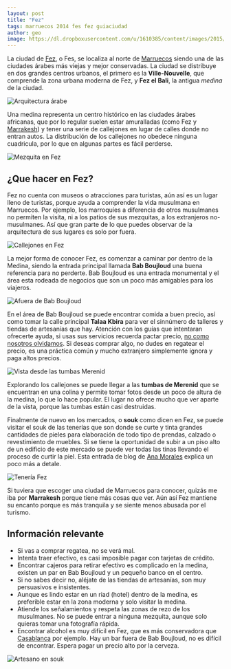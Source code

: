 ```yaml
---
layout: post
title: "Fez"
tags: marruecos 2014 fes fez guiaciudad
author: geo
image: https://dl.dropboxusercontent.com/u/1610385/content/images/2015/04/2014-12-29-14-45-06.jpg
---
```

La ciudad de [Fez](/tag/fez), o Fes, se localiza al norte de [Marruecos](/tag/marruecos) siendo una de las ciudades árabes más viejas y mejor conservadas. La ciudad se distribuye en dos grandes centros urbanos, el primero es la **Ville-Nouvelle**, que comprende la zona urbana moderna de Fez, y **Fez el Bali**, la antigua *medina* de la ciudad.

![Arquitectura árabe](https://dl.dropboxusercontent.com/u/1610385/content/images/2015/04/2014-12-29-11-27-16.jpg)

Una medina representa un centro histórico en las ciudades árabes africanas, que por lo regular suelen estar amuralladas (como Fez y [Marrakesh](/tag/marrakesh)) y tener una serie de callejones en lugar de calles donde no entran autos. La distribución de los callejones no obedece ninguna cuadricula, por lo que en algunas partes es fácil perderse.

![Mezquita en Fez](https://dl.dropboxusercontent.com/u/1610385/content/images/2015/04/2014-12-29-11-13-18.jpg)

## ¿Que hacer en Fez?

Fez no cuenta con museos o atracciones para turistas, aún así es un lugar lleno de turistas, porque ayuda a comprender la vida musulmana en Marruecos. Por ejemplo, los marroquíes a diferencia de otros musulmanes no permiten la visita, ni a los patios de sus mezquitas, a los extranjeros no-musulmanes. Así que gran parte de lo que puedes observar de la arquitectura de sus lugares es solo por fuera.

![Callejones en Fez](https://dl.dropboxusercontent.com/u/1610385/content/images/2015/04/2014-12-29-11-23-13.jpg)

La mejor forma de conocer Fez, es comenzar a caminar por dentro de la Medina, siendo la entrada principal llamada **Bab Boujloud** una buena referencia para no perderte. Bab Boujloud es una entrada monumental y el área esta rodeada de negocios que son un poco más amigables para los viajeros.

![Afuera de Bab Boujloud](https://dl.dropboxusercontent.com/u/1610385/content/images/2015/04/2014-12-29-14-45-06.jpg)

En el área de Bab Boujloud se puede encontrar comida a buen precio, así como tomar la calle principal **Talaa Kbira** para ver el sinnúmero de talleres y tiendas de artesanías que hay. Atención con los guías que intentaran ofrecerte ayuda, si usas sus servicios recuerda pactar precio, [no como nosotros olvidamos](/segundo-dia-en-fes/). Si deseas comprar algo, no dudes en regatear el precio, es una práctica común y mucho extranjero simplemente ignora y paga altos precios.

![Vista desde las tumbas Merenid](https://dl.dropboxusercontent.com/u/1610385/content/images/2015/04/2014-12-29-11-18-35.jpg)

Explorando los callejones se puede llegar a las **tumbas de Merenid** que se encuentran en una colina y permite tomar fotos desde un poco de altura de la medina, lo que lo hace popular. El lugar no ofrece mucho que ver aparte de la vista, porque las tumbas están casi destruidas.

Finalmente de nuevo en los mercados, o **souk** como dicen en Fez, se puede visitar el souk de las tenerías que son donde se curte y tinta grandes cantidades de pieles para elaboración de todo tipo de prendas, calzado o revestimiento de muebles. Si se tiene la oportunidad de subir a un piso alto de un edificio de este mercado se puede ver todas las tinas llevando el proceso de curtir la piel. Esta entrada de blog de [Ana Morales](http://www.anamoralesblog.com/el-curtido-tradicional-de-la-piel-en-fez/) explica un poco más a detale.

![Tenería Fez](https://dl.dropboxusercontent.com/u/1610385/content/images/2015/04/2014-12-29-10-14-33.jpg)

Si tuviera que escoger una ciudad de Marruecos para conocer, quizás me iba por **Marrakesh** porque tiene más cosas que ver. Aún así Fez mantiene su encanto porque es más tranquila y se siente menos abusada por el turismo.

## Información relevante

* Si vas a comprar regatea, no se verá mal.
* Intenta traer efectivo, es casi imposible pagar con tarjetas de crédito.
* Encontrar cajeros para retirar efectivo es complicado en la medina, existen un par en Bab Boujloud y un pequeño banco en el centro.
* Si no sabes decir no, aléjate de las tiendas de artesanías, son muy persuasivos e insistentes.
* Aunque es lindo estar en un riad (hotel) dentro de la medina, es preferible estar en la zona moderna y solo visitar la medina.
* Atiende los señalamientos y respeta las zonas de rezo de los musulmanes. No se puede entrar a ninguna mezquita, aunque solo quieras tomar una fotografía rápida.
* Encontrar alcohol es muy difícil en Fez, que es más conservadora que [Casablanca](/tag/casablanca) por ejemplo. Hay un bar fuera de Bab Boujloud, no es difícil de encontrar. Espera pagar un precio alto por la cerveza.

![Artesano en souk](https://dl.dropboxusercontent.com/u/1610385/content/images/2015/04/2014-12-29-10-45-48.jpg)
